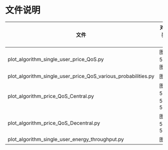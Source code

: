 # 文件说明





| 文件                                                         | 对应图表/说明      |
| ------------------------------------------------------------ | ------------------ |
| plot_algorithm_single_user_price_QoS.py                      | 图5.5、图5.6       |
| plot_algorithm_single_user_price_QoS_various_probabilities.py | 图5.7              |
| plot_algorithm_price_QoS_Central.py                          | 图5.10、5.11、5.12 |
| plot_algorithm_price_QoS_Decentral.py                        | 图5.13、5.14       |
| plot_algorithm_single_user_energy_throughput.py              | 图5.8              |

